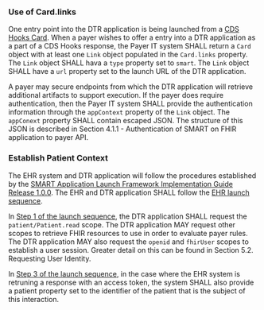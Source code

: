 ### Use of Card.links
One entry point into the DTR application is being launched from a [CDS Hooks Card](https://cds-hooks.hl7.org/ballots/2018May/specification/1.0/#card-attributes). When a payer wishes to offer a entry into a DTR application as a part of a CDS Hooks response, the Payer IT system SHALL return a `Card` object with at least one `Link` object populated in the `Card.links` property. The `Link` object SHALL hava a `type` property set to `smart`. The `Link` object SHALL have a `url` property set to the launch URL of the DTR application.

A payer may secure endpoints from which the DTR application will retrieve additional artifacts to support execution. If the payer does require authentication, then the Payer IT system SHALL provide the authentication information through the `appContext` property of the `Link` object. The `appConext` property SHALL contain escaped JSON. The structure of this JSON is described in Section 4.1.1 - Authentication of SMART on FHIR application to payer API.

### Establish Patient Context
The EHR system and DTR application will follow the procedures established by the [SMART Application Launch Framework Implementation Guide Release 1.0.0](http://hl7.org/fhir/smart-app-launch). The EHR and DTR application SHALL follow the [EHR launch sequence](http://hl7.org/fhir/smart-app-launch/#ehr-launch-sequence). 

In [Step 1 of the launch sequence](http://hl7.org/fhir/smart-app-launch/#step-1-app-asks-for-authorization), the DTR application SHALL request the `patient/Patient.read` scope. The DTR application MAY request other scopes to retrieve FHIR resources to use in order to evaluate payer rules. The DTR application MAY also request the `openid` and `fhirUser` scopes to establish a user session. Greater detail on this can be found in Section 5.2. Requesting User Identity.

In [Step 3 of the launch sequence](http://hl7.org/fhir/smart-app-launch/#step-3-app-exchanges-authorization-code-for-access-token), in the case where the EHR system is retruning a response with an access token, the system SHALL also provide a patient property set to the identifier of the patient that is the subject of this interaction.
